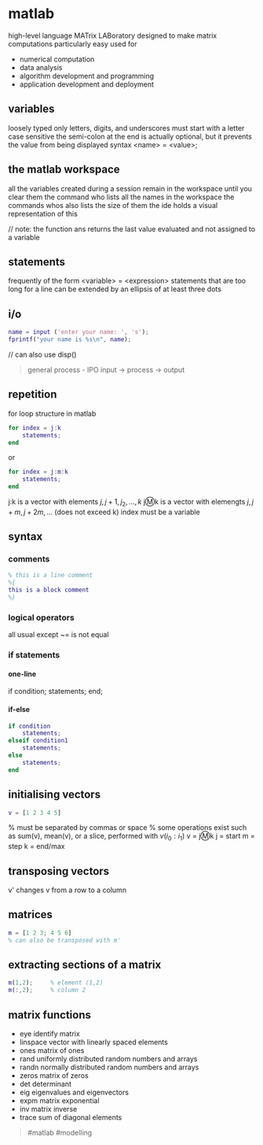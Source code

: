 # matlab
high-level language
MATrix LABoratory
designed to make matrix computations particularly easy
used for 
- numerical computation
- data analysis
- algorithm development and programming
- application development and deployment

## variables
loosely typed
only letters, digits, and underscores
must start with a letter
case sensitive
the semi-colon at the end is actually optional, but it prevents the value from being displayed
syntax
\<name\> = \<value\>;

## the matlab workspace
all the variables created during a session remain in the workspace until you clear them
the command who lists all the names in the workspace
the commands whos also lists the size of them
the ide holds a visual representation of this

// note: the function ans returns the last value evaluated and not assigned to a variable

## statements
frequently of the form \<variable\> = \<expression\>
statements that are too long for a line can be extended by an ellipsis of at least three dots

## i/o
```matlab
name = input ('enter your name: ', 's');
fprintf("your name is %s\n", name);
```
// can also use disp()

> general process - IPO
> input -> process -> output

## repetition
for loop structure in matlab
```matlab
for index = j:k
	statements;
end
```

or
```matlab
for index = j:m:k
	statements;
end
```

j:k is a vector with elements $j, j+1, j_2, ..., k$
j:m:k is a vector with elemengts $j, j+m, j+2m, ...$ (does not exceed k)
index must be a variable

## syntax
### comments
```matlab
% this is a line comment
%{ 
this is a block comment
%}
```

### logical operators
all usual except ~= is not equal

### if statements
#### one-line
if condition; statements; end;
#### if-else
```matlab
if condition
	statements;
elseif condition1
	statements;
else
	statements;
end
```

## initialising vectors
```matlab
v = [1 2 3 4 5]
```
% must be separated by commas or space
% some operations exist such as sum(v), mean(v), or a slice, performed with $v(i_0:i_1)$
v = j:m:k
j = start
m = step
k = end/max

## transposing vectors
v' changes v from a row to a column

## matrices
```matlab
m = [1 2 3; 4 5 6]
% can also be transposed with m'
```

## extracting sections of a matrix
```matlab
m(1,2);     % element (1,2)
m(:,2);     % column 2
```

## matrix functions
- eye
	identify matrix
- linspace
	vector with linearly spaced elements
- ones
	matrix of ones
- rand
	uniformly distributed random numbers and arrays
- randn
	normally distributed random numbers and arrays
- zeros
	matrix of zeros
- det
	determinant
 - eig
	eigenvalues and eigenvectors
 - expm
	matrix exponential
- inv
	matrix inverse
- trace
	sum of diagonal elements

> #matlab #modelling